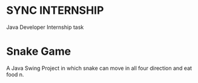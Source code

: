 # SYNC INTERNSHIP
Java Developer Internship task

# Snake Game
A Java Swing Project in which snake can move in all four direction and eat food n.
